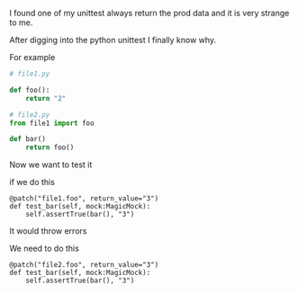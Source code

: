 
I found one of my unittest always return the prod data and it is very strange to me.

After digging into the python unittest I finally know why.

For example

```py
# file1.py

def foo():
	return "2"

# file2.py
from file1 import foo

def bar()
	return foo()

```

Now we want to test it

if we do this
```
@patch("file1.foo", return_value="3")
def test_bar(self, mock:MagicMock):
	self.assertTrue(bar(), "3")
```

It would throw errors

We need to do this

```
@patch("file2.foo", return_value="3")
def test_bar(self, mock:MagicMock):
	self.assertTrue(bar(), "3")
```
